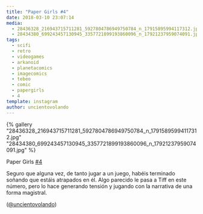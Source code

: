 ```yaml
---
title: "Paper Girls #4"
date: 2018-03-10 23:07:14
media: 
  - 28436328_216943715711281_5927804786949750784_n_17915895994117312.jpg
  - 28434380_699243457130945_3357721899193860096_n_17921237959074091.jpg
tags: 
  - scifi
  - retro
  - videogames
  - arkanoid
  - planetacomics
  - imagecomics
  - tebeo
  - comic
  - papergirls
  - 4
template: instagram
author: uncientovolando
---
```


{% gallery "28436328_216943715711281_5927804786949750784_n_17915895994117312.jpg" "28434380_699243457130945_3357721899193860096_n_17921237959074091.jpg" %}

Paper Girls [#4](/etiquetas/4)

Seguro que alguna vez, de tanto jugar a un juego, habéis terminado soñando que estáis atrapados en él. Algo parecido le pasa a Tiff en este número, pero lo hace generando tensión y jugando con la narrativa de una forma magistral.

([@uncientovolando](https://instagram.com/uncientovolando))
